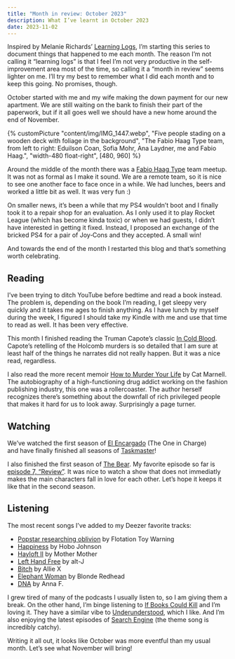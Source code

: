```yaml
---
title: "Month in review: October 2023"
description: What I’ve learnt in October 2023
date: 2023-11-02
---
```

Inspired by Melanie Richards’ [Learning Logs](https://melanie-richards.com/blog/tags/learning-log), I’m starting this series to document things that happened to me each month. The reason I’m not calling it “learning logs” is that I feel I’m not very productive in the self-improvement area most of the time, so calling it a “month in review” seems lighter on me. I’ll try my best to remember what I did each month and to keep this going. No promises, though.

October started with me and my wife making the down payment for our new apartment. We are still waiting on the bank to finish their part of the paperwork, but if it all goes well we should have a new home around the end of November.

{% customPicture "content/img/IMG_1447.webp", "Five people stading on a wooden deck with foliage in the background", "The Fabio Haag Type team, from left to right: Eduilson Coan, Sofia Mohr, Ana Laydner, me and Fabio Haag.", "width-480 float-right", [480, 960] %}

Around the middle of the month there was a [Fabio Haag Type](https://fabiohaagtype.com/en) team meetup. It was not as formal as I make it sound. We are a remote team, so it is nice to see one another face to face once in a while. We had lunches, beers and worked a little bit as well. It was very fun :)

On smaller news, it’s been a while that my PS4 wouldn’t boot and I finally took it to a repair shop for an evaluation. As I only used it to play Rocket League (which has become kinda toxic) or when we had guests, I didn’t have interested in getting it fixed. Instead, I proposed an exchange of the bricked PS4 for a pair of Joy&#8209;Cons and they accepted. A small win!

And towards the end of the month I restarted this blog and that’s something worth celebrating.

## Reading

I’ve been trying to ditch YouTube before bedtime and read a book instead. The problem is, depending on the book I’m reading, I get sleepy very quickly and it takes me ages to finish anything. As I have lunch by myself during the week, I figured I should take my Kindle with me and use that time to read as well. It has been very effective.

This month I finished reading the Truman Capote’s classic [In Cold Blood](https://www.penguinrandomhouse.com/books/23728/in-cold-blood-by-truman-capote/). Capote’s retelling of the Holcomb murders is so detailed that I am sure at least half of the things he narrates did not really happen. But it was a nice read, regardless.

I also read the more recent memoir [How to Murder Your Life](https://www.simonandschuster.ca/books/How-to-Murder-Your-Life/Cat-Marnell/9781476752419) by Cat Marnell. The autobiography of a high-functioning drug addict working on the fashion publishing industry, this one was a rollercoaster. The author herself recognizes there’s something about the downfall of rich privileged people that makes it hard for us to look away. Surprisingly a page turner.

## Watching

We’ve watched the first season of [El Encargado](https://www.imdb.com/title/tt14362262) (The One in Charge) and have finally finished all seasons of [Taskmaster](https://www.youtube.com/@Taskmaster)!

I also finished the first season of [The Bear](https://www.imdb.com/title/tt14452776). My favorite episode so far is [episode 7, “Review”](https://www.imdb.com/title/tt18233708). It was nice to watch a show that does not immediatly makes the main characters fall in love for each other. Let’s hope it keeps it like that in the second season.

## Listening

The most recent songs I’ve added to my Deezer favorite tracks:

- [Popstar researching oblivion](https://www.youtube.com/watch?v=Nlwp9GT2KFQ) by Flotation Toy Warning
- [Happiness](https://www.youtube.com/watch?v=xGK86V8puAM) by Hobo Johnson
- [Hayloft II](https://www.youtube.com/watch?v=LTEZm5AYslw) by Mother Mother
- [Left Hand Free](https://www.youtube.com/watch?v=NRWUoDpo2fo) by alt-J
- [Bitch](https://www.youtube.com/watch?v=l3K1UlEaVGw) by Allie X
- [Elephant Woman](https://www.youtube.com/watch?v=SCMMZHlSQCQ) by Blonde Redhead
- [DNA](https://www.youtube.com/watch?v=W_vR5u5QxZY) by Anna F.

I grew tired of many of the podcasts I usually listen to, so I am giving them a break. On the other hand, I’m binge listening to [If Books Could Kill](https://www.patreon.com/IfBooksPod) and I’m loving it. They have a similar vibe to [Underunderstood](https://underunderstood.com/podcast/new-start-here), which I like. And I’m also enjoying the latest episodes of [Search Engine](https://pjvogt.substack.com/p/welcome-to-search-engine) (the theme song is incredibly catchy).

Writing it all out, it looks like October was more eventful than my usual month. Let’s see what November will bring!
